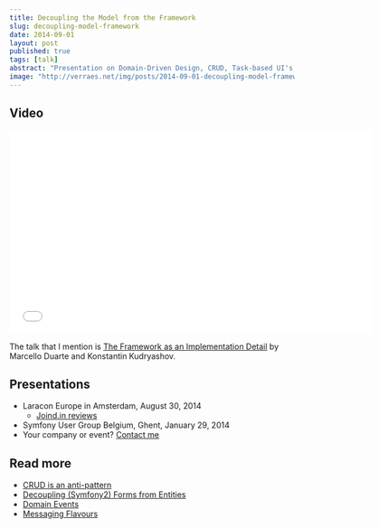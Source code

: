```yaml
---
title: Decoupling the Model from the Framework
slug: decoupling-model-framework
date: 2014-09-01
layout: post
published: true
tags: [talk]
abstract: "Presentation on Domain-Driven Design, CRUD, Task-based UI's, Commands, Events, ..."
image: "http://verraes.net/img/posts/2014-09-01-decoupling-model-framework/laraconeu2014.png"
---
```


## Video

<iframe width="640" height="360" src="//www.youtube-nocookie.com/embed/QaIGN_cTcc8" frameborder="0" allowfullscreen></iframe>

The talk that I mention is <a href="https://www.youtube.com/watch?v=0L_9NutiJlc">The Framework as an Implementation Detail</a> by Marcello Duarte and Konstantin Kudryashov.

## Presentations

- Laracon Europe in Amsterdam, August 30, 2014
  - [Joind.in reviews](https://joind.in/talk/view/11693)
- Symfony User Group Belgium, Ghent, January 29, 2014
- Your company or event? [Contact me](http://verraes.net/#contact)

## Read more

- [CRUD is an anti-pattern](/2013/04/crud-is-an-anti-pattern/)
- [Decoupling (Symfony2) Forms from Entities](/2013/04/decoupling-symfony2-forms-from-entities/)
- [Domain Events](/2014/11/domain-events/)
- [Messaging Flavours](/2014/11/domain-events/)
